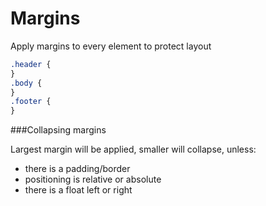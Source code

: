 # Margins

Apply margins to every element to protect layout 
```css
.header {
}
.body {
}
.footer {
}
``` 

###Collapsing margins

Largest margin will be applied, smaller will collapse, unless:
- there is a padding/border
- positioning is relative or absolute
- there is a float left or right

